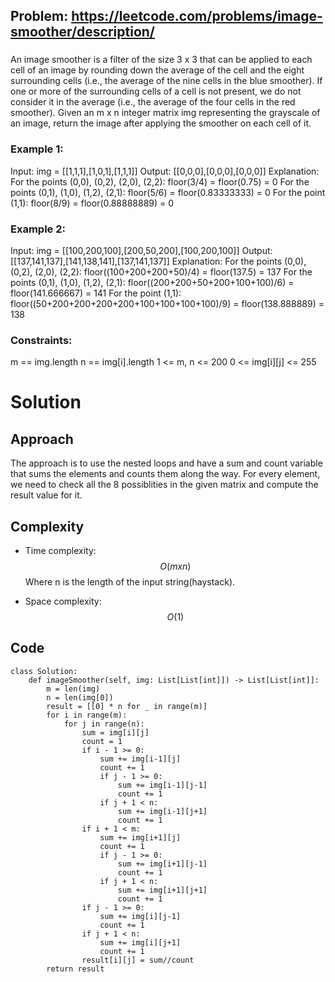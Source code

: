 ## Problem: https://leetcode.com/problems/image-smoother/description/
### 
An image smoother is a filter of the size 3 x 3 that can be applied to each cell of an image by rounding down the average of the cell and the eight surrounding cells (i.e., the average of the nine cells in the blue smoother). If one or more of the surrounding cells of a cell is not present, we do not consider it in the average (i.e., the average of the four cells in the red smoother).
Given an m x n integer matrix img representing the grayscale of an image, return the image after applying the smoother on each cell of it.
### Example 1:
Input: img = [[1,1,1],[1,0,1],[1,1,1]]
Output: [[0,0,0],[0,0,0],[0,0,0]]
Explanation:
For the points (0,0), (0,2), (2,0), (2,2): floor(3/4) = floor(0.75) = 0
For the points (0,1), (1,0), (1,2), (2,1): floor(5/6) = floor(0.83333333) = 0
For the point (1,1): floor(8/9) = floor(0.88888889) = 0

### Example 2:
Input: img = [[100,200,100],[200,50,200],[100,200,100]]
Output: [[137,141,137],[141,138,141],[137,141,137]]
Explanation:
For the points (0,0), (0,2), (2,0), (2,2): floor((100+200+200+50)/4) = floor(137.5) = 137
For the points (0,1), (1,0), (1,2), (2,1): floor((200+200+50+200+100+100)/6) = floor(141.666667) = 141
For the point (1,1): floor((50+200+200+200+200+100+100+100+100)/9) = floor(138.888889) = 138

### Constraints:

m == img.length
n == img[i].length
1 <= m, n <= 200
0 <= img[i][j] <= 255

# Solution

## Approach
The approach is to use the nested loops and have a sum and count variable that sums the elements and counts them along the way. For every element, we need to check all the 8 possiblities in the given matrix and compute the result value for it.
## Complexity
- Time complexity:
$$O(mxn)$$ Where n is the length of the input string(haystack).

- Space complexity:
$$O(1)$$

## Code
```python3 
class Solution:
    def imageSmoother(self, img: List[List[int]]) -> List[List[int]]:
        m = len(img)
        n = len(img[0])
        result = [[0] * n for _ in range(m)]
        for i in range(m):
            for j in range(n):
                sum = img[i][j]
                count = 1
                if i - 1 >= 0:
                    sum += img[i-1][j]
                    count += 1
                    if j - 1 >= 0:
                        sum += img[i-1][j-1]
                        count += 1
                    if j + 1 < n:
                        sum += img[i-1][j+1]
                        count += 1
                if i + 1 < m:
                    sum += img[i+1][j]
                    count += 1
                    if j - 1 >= 0:
                        sum += img[i+1][j-1]
                        count += 1
                    if j + 1 < n:
                        sum += img[i+1][j+1]
                        count += 1
                if j - 1 >= 0:
                    sum += img[i][j-1]
                    count += 1
                if j + 1 < n:
                    sum += img[i][j+1]
                    count += 1
                result[i][j] = sum//count
        return result
```